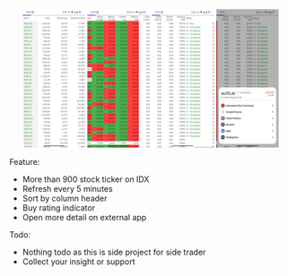 <div align="center">
<img src="doc/sc1.jpg" width="22%">
<img src="doc/sc2.jpg" width="22%">
<img src="doc/sc3.jpg" width="22%">
<img src="doc/sc4.jpg" width="22%">
</div>

Feature:

- More than 900 stock ticker on IDX
- Refresh every 5 minutes
- Sort by column header
- Buy rating indicator
- Open more detail on external app

Todo:

- Nothing todo as this is side project for side trader
- Collect your insight or support